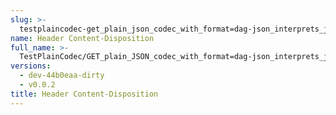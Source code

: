 ```yaml
---
slug: >-
  testplaincodec-get_plain_json_codec_with_format=dag-json_interprets_json_as_dag-*_variant_and_produces_expected_content-type_and_body-header_content-disposition
name: Header Content-Disposition
full_name: >-
  TestPlainCodec/GET_plain_JSON_codec_with_format=dag-json_interprets_json_as_dag-*_variant_and_produces_expected_Content-Type_and_body/Header_Content-Disposition
versions:
  - dev-44b0eaa-dirty
  - v0.0.2
title: Header Content-Disposition
---
```



